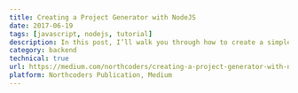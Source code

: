 ```yaml
---
title: Creating a Project Generator with NodeJS
date: 2017-06-19
tags: [javascript, nodejs, tutorial]
description: In this post, I’ll walk you through how to create a simple project generator built with NodeJS that can be installed globally on your computer and used to create a starter project wherever you want, whenever you want.
category: backend
technical: true
url: https://medium.com/northcoders/creating-a-project-generator-with-node-29e13b3cd309
platform: Northcoders Publication, Medium
---
```

